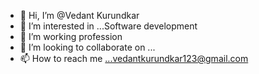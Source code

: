 - 👋 Hi, I’m @Vedant Kurundkar
- 👀 I’m interested in ...Software development
- 🌱 I’m working profession
- 💞️ I’m looking to collaborate on ...
- 📫 How to reach me ...vedantkurundkar123@gmail.com

<!---
VedantKk/VedantKk is a ✨ special ✨ repository because its `README.md` (this file) appears on your GitHub profile.
You can click the Preview link to take a look at your changes.
--->
